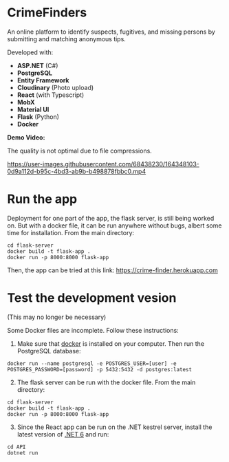 # CrimeFinders

An online platform to identify suspects, fugitives, and missing persons by submitting and matching anonymous tips.

Developed with:
  - **ASP.NET** (C#)
  - **PostgreSQL**
  - **Entity Framework**
  - **Cloudinary** (Photo upload)
  - **React** (with Typescript)
  - **MobX**
  - **Material UI**
  - **Flask** (Python)
  - **Docker**

**Demo Video:**

The quality is not optimal due to file compressions.

https://user-images.githubusercontent.com/68438230/164348103-0d9a112d-b95c-4bd3-ab9b-b498878fbbc0.mp4

# Run the app

Deployment for one part of the app, the flask server, is still being worked on. But with a docker file, it can be run anywhere without bugs, albert some time for installation. From the main directory:

```
cd flask-server
docker build -t flask-app .
docker run -p 8000:8000 flask-app
```

Then, the app can be tried at this link: https://crime-finder.herokuapp.com

# Test the development vesion
(This may no longer be necessary)

Some Docker files are incomplete. Follow these instructions:
1) Make sure that [docker](https://www.docker.com/) is installed on your computer. Then run the PostgreSQL database:
```
docker run --name postgresql -e POSTGRES_USER=[user] -e POSTGRES_PASSWORD=[password] -p 5432:5432 -d postgres:latest
```

2) The flask server can be run with the docker file. From the main directory:
```
cd flask-server
docker build -t flask-app .
docker run -p 8000:8000 flask-app
```

3) Since the React app can be run on the .NET kestrel server, install the latest version of [.NET 6](https://dotnet.microsoft.com/en-us/download) and run:
```
cd API
dotnet run
```
